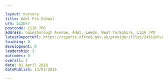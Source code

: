 ```yaml
---

layout: nursery
title: Adel Pre-School
urn: 512647
postcode: LS16 7PQ
address: Gainsborough Avenue, Adel, Leeds, West Yorkshire, LS16 7PQ
latestReportUrl: https://reports.ofsted.gov.uk/provider/files/2451186/urn/512647.pdf
teaching: 0
development: 0
leadership: 2
outcomes: 0
overall: 2
date: 01 April 2018 
datePublish: 13/01/2015

---
```

